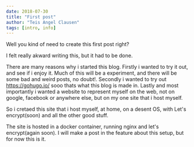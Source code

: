 ```yaml
---
date: 2018-07-30
title: "First post"
author: "Teis Angel Clausen"
tags: [intro, info]
---
```


Well you kind of need to create this first post right?

I felt really akward writing this, but it had to be done.

There are many reasons why i started this blog. Firstly i wanted to try it out, and see if i enjoy it. Much of this will be a experiment, and there will be some bad and weird posts, no doubt!. Secondly i wanted to try out https://gohugo.io/ sooo thats what this blog is made in. Lastly and most importantly i wanted a website to represent myself on the web, not on google, facebook or anywhere else, but on my one site that i host myself.

So i cretaed this site that i host myself, at home, on a desent OS, with Let's encrypt(soon) and all the other good stuff.

The site is hosted in a docker container, running nginx and let's encrypt(again soon).
I will make a post in the feature about this setup, but for now this is it.
